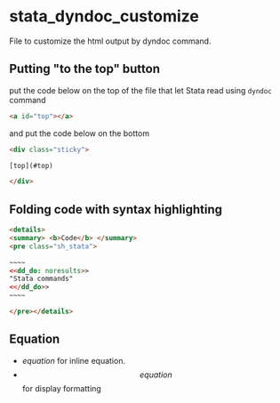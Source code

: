 # stata_dyndoc_customize
File to customize the html output by dyndoc command.


## Putting "to the top" button

put the code below on the top of the file that let Stata read using `dyndoc` command

```html
<a id="top"></a>
```

and put the code below on the bottom

```html
<div class="sticky">

[top](#top)

</div>
```

## Folding code with syntax highlighting

```html
<details>
<summary> <b>Code</b> </summary>
<pre class="sh_stata">

~~~~
<<dd_do: noresults>>
"Stata commands"
<</dd_do>>
~~~~

</pre></details>
```


## Equation
- $equation$ for inline equation.
- $$equation$$ for display formatting
